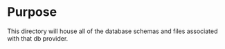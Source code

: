 # Purpose

This directory will house all of the database schemas and files associated with that db provider.
